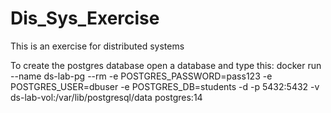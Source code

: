 # Dis_Sys_Exercise
This is an exercise for distributed systems

To create the postgres database open a database
and type this:
docker run --name ds-lab-pg --rm -e POSTGRES_PASSWORD=pass123 -e POSTGRES_USER=dbuser -e POSTGRES_DB=students -d -p 5432:5432 -v ds-lab-vol:/var/lib/postgresql/data postgres:14
